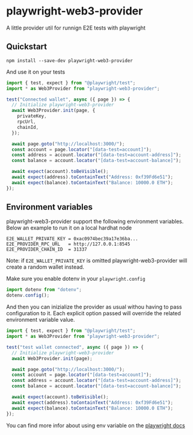 # playwright-web3-provider

A little provider util for runnign E2E tests with playwright

## Quickstart

```
npm install --save-dev playwright-web3-provider
```

And use it on your tests

```ts
import { test, expect } from "@playwright/test";
import * as Web3Provider from "playwright-web3-provider";

test("Connected wallet", async ({ page }) => {
  // Initialize playwright-web3-provider
  await Web3Provider.init(page, {
    privateKey,
    rpcUrl,
    chainId,
  });

  await page.goto("http://localhost:3000/");
  const account = page.locator("[data-test=account]");
  const address = account.locator("[data-test=account-address]");
  const balance = account.locator("[data-test=account-balance]");

  await expect(account).toBeVisible();
  await expect(address).toContainText("Address: 0xf39Fd6e51");
  await expect(balance).toContainText("Balance: 10000.0 ETH");
});
```

## Environment variables

playwright-web3-provider support the following environment variables.
Below an example to run it on a local hardhat node

```env
E2E_WALLET_PRIVATE_KEY = 0xac0974bec39a17e36ba...
E2E_PROVIDER_RPC_URL   = http://127.0.0.1:8545
E2E_PROVIDER_CHAIN_ID  = 31337
```

Note: if `E2E_WALLET_PRIVATE_KEY` is omitted playwright-web3-provider will create a random wallet instead.

Make sure you enable dotenv in your `playwright.config`

```ts
import dotenv from "dotenv";
dotenv.config();
```

And then you can inizialize the provider as usual withou having to pass configuration to it. Each explicit option passed will override the related environment variable value.

```ts
import { test, expect } from "@playwright/test";
import * as Web3Provider from "playwright-web3-provider";

test("test wallet connected", async ({ page }) => {
  // Initialize playwright-web3-provider
  await Web3Provider.init(page);

  await page.goto("http://localhost:3000/");
  const account = page.locator("[data-test=account]");
  const address = account.locator("[data-test=account-address]");
  const balance = account.locator("[data-test=account-balance]");

  await expect(account).toBeVisible();
  await expect(address).toContainText("Address: 0xf39Fd6e51");
  await expect(balance).toContainText("Balance: 10000.0 ETH");
});
```

You can find more infor about using env variable on the [playwright docs](https://playwright.dev/docs/test-parameterize#passing-environment-variables)
